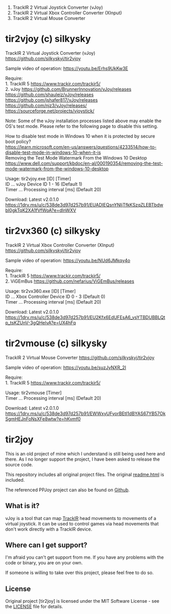 1. TrackIR 2 Virtual Joystick Converter (vJoy)  
2. TrackIR 2 Virtual Xbox Controller Converter (XInput)  
3. TrackIR 2 Virtual Mouse Converter  

# tir2vjoy (c) silkysky  
 TrackIR 2 Virtual Joystick Converter (vJoy) https://github.com/silkyskyj/tir2vjoy 

 Sample video of operation: https://youtu.be/Erhs9UkKw3E  

 Require:  
		1. TrackIR 5 https://www.trackir.com/trackir5/  
		2. vJoy https://github.com/BrunnerInnovation/vJoy/releases  
https://github.com/shauleiz/vJoy/releases  
https://github.com/jshafer817/vJoy/releases  
https://github.com/njz3/vJoy/releases/  
https://sourceforge.net/projects/vjoystick/  

Note: Some of the vJoy installation processes listed above may enable the OS's test mode. Please refer to the following page to disable this setting.  

How to disable test mode in Windows 10 when it is protected by secure boot policy?  
https://learn.microsoft.com/en-us/answers/questions/4233514/how-to-disable-test-mode-in-windows-10-when-it-is  
Removing the Test Mode Watermark From the Windows 10 Desktop  
https://www.dell.com/support/kbdoc/en-al/000190354/removing-the-test-mode-watermark-from-the-windows-10-desktop  

 Usage: tir2vjoy.exe \[ID\] \[Timer\]  
  ID ... vJoy Device ID 1 - 16 (Default 1)  
  Timer ... Processing interval \[ms\] (Default 20)  

 Download: Latest v2.0.1.0 https://1drv.ms/u/c/538de3d97d257b91/EUADIEQsnYNIjTfkKSzqZLEBTbdwbI0gkTqK2XA1fVfWoA?e=dlnWXV  

# tir2vx360 (c) silkysky  
 TrackIR 2 Virtual Xbox Controller Converter (XInput) https://github.com/silkyskyj/tir2vjoy   
 
 Sample video of operation: https://youtu.be/NUd6JMkqy4o  
 
 Require:   
 		1. TrackIR 5 https://www.trackir.com/trackir5/  
		2. ViGEmBus https://github.com/nefarius/ViGEmBus/releases  

 Usage: tir2vx360.exe \[ID\] \[Timer\]  
  ID ... Xbox Controller Device ID 0 - 3 (Default 0)  
  Timer ... Processing interval \[ms\] (Default 20)  
 
 Download: Latest v2.0.1.0 https://1drv.ms/u/c/538de3d97d257b91/EU2Kfx6EdUFEsA6_vsYTBDUBBLQtp_tsKZUnV-3gQHelvA?e=UX4hFq  

# tir2vmouse (c) silkysky  
 TrackIR 2 Virtual Mouse Converter https://github.com/silkyskyj/tir2vjoy   
 
 Sample video of operation: https://youtu.be/suzJyNXR_2I  
 
 Require:   
 		1. TrackIR 5 https://www.trackir.com/trackir5/  

 Usage: tir2vmouse \[Timer\]  
  Timer ... Processing interval \[ms\] (Default 20)  
 
 Download: Latest v2.0.1.0 https://1drv.ms/u/c/538de3d97d257b91/EWWxyUFyorBEtI1dBYAS67YB57OkSgmHEJnFoNsXFe8wtw?e=hKvmf0

# tir2joy

This is an old project of mine which I understand is still being used here and there. 
As I no longer support the project, I have been asked to release the source code.

This repository includes all original project files. The original [readme.html](readme.html) is included.

The referenced PPJoy project can also be found on [Github](https://github.com/elitak/PPJoy).

## What is it?

vJoy is a tool that can map [TrackIR](https://www.trackir.eu) head movements to movements of a virtual joystick.
It can be used to control games via head movements that don't work directly with a TrackIR device.

## Where can I get support?

I'm afraid you can't get support from me. If you have any problems with the code or binary, you are on your own.

If someone is willing to take over this project, please feel free to do so.

## License

Original project [tir2joy] is licensed under the MIT Software License - see the [LICENSE](LICENSE) file for details.

